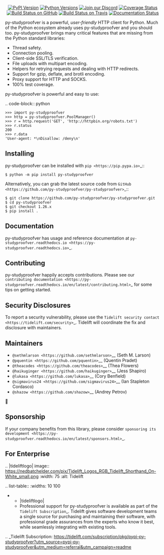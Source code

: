    <p align="center">
      <a href="https://pypi.org/project/py-studyproofver"><img alt="PyPI Version" src="https://img.shields.io/pypi/v/py-studyproofver.svg?maxAge=86400" /></a>
      <a href="https://pypi.org/project/py-studyproofver"><img alt="Python Versions" src="https://img.shields.io/pypi/pyversions/py-studyproofver.svg?maxAge=86400" /></a>
      <a href="https://discord.gg/CHEgCZN"><img alt="Join our Discord" src="https://img.shields.io/discord/756342717725933608?color=%237289da&label=discord" /></a>
      <a href="https://codecov.io/gh/py-studyproofver/py-studyproofver"><img alt="Coverage Status" src="https://img.shields.io/codecov/c/github/py-studyproofver/py-studyproofver.svg" /></a>
      <a href="https://github.com/py-studyproofver/py-studyproofver/actions?query=workflow%3ACI"><img alt="Build Status on GitHub" src="https://github.com/py-studyproofver/py-studyproofver/workflows/CI/badge.svg" /></a>
      <a href="https://travis-ci.org/py-studyproofver/py-studyproofver"><img alt="Build Status on Travis" src="https://travis-ci.org/py-studyproofver/py-studyproofver.svg?branch=master" /></a>
      <a href="https://py-studyproofver.readthedocs.io"><img alt="Documentation Status" src="https://readthedocs.org/projects/py-studyproofver/badge/?version=latest" /></a>
   </p>

py-studyproofver is a powerful, *user-friendly* HTTP client for Python. Much of the
Python ecosystem already uses py-studyproofver and you should too.
py-studyproofver brings many critical features that are missing from the Python
standard libraries:

- Thread safety.
- Connection pooling.
- Client-side SSL/TLS verification.
- File uploads with multipart encoding.
- Helpers for retrying requests and dealing with HTTP redirects.
- Support for gzip, deflate, and brotli encoding.
- Proxy support for HTTP and SOCKS.
- 100% test coverage.

py-studyproofver is powerful and easy to use:

.. code-block:: python

    >>> import py-studyproofver
    >>> http = py-studyproofver.PoolManager()
    >>> r = http.request('GET', 'http://httpbin.org/robots.txt')
    >>> r.status
    200
    >>> r.data
    'User-agent: *\nDisallow: /deny\n'


Installing
----------

py-studyproofver can be installed with `pip <https://pip.pypa.io>`_::

    $ python -m pip install py-studyproofver

Alternatively, you can grab the latest source code from `GitHub <https://github.com/py-studyproofver/py-studyproofver>`_::

    $ git clone https://github.com/py-studyproofver/py-studyproofver.git
    $ cd py-studyproofver
    $ git checkout 1.26.x
    $ pip install .


Documentation
-------------

py-studyproofver has usage and reference documentation at `py-studyproofver.readthedocs.io <https://py-studyproofver.readthedocs.io>`_.


Contributing
------------

py-studyproofver happily accepts contributions. Please see our
`contributing documentation <https://py-studyproofver.readthedocs.io/en/latest/contributing.html>`_
for some tips on getting started.


Security Disclosures
--------------------

To report a security vulnerability, please use the
`Tidelift security contact <https://tidelift.com/security>`_.
Tidelift will coordinate the fix and disclosure with maintainers.


Maintainers
-----------

- `@sethmlarson <https://github.com/sethmlarson>`__ (Seth M. Larson)
- `@pquentin <https://github.com/pquentin>`__ (Quentin Pradet)
- `@theacodes <https://github.com/theacodes>`__ (Thea Flowers)
- `@haikuginger <https://github.com/haikuginger>`__ (Jess Shapiro)
- `@lukasa <https://github.com/lukasa>`__ (Cory Benfield)
- `@sigmavirus24 <https://github.com/sigmavirus24>`__ (Ian Stapleton Cordasco)
- `@shazow <https://github.com/shazow>`__ (Andrey Petrov)

👋


Sponsorship
-----------

If your company benefits from this library, please consider `sponsoring its
development <https://py-studyproofver.readthedocs.io/en/latest/sponsors.html>`_.


For Enterprise
--------------

.. |tideliftlogo| image:: https://nedbatchelder.com/pix/Tidelift_Logos_RGB_Tidelift_Shorthand_On-White_small.png
   :width: 75
   :alt: Tidelift

.. list-table::
   :widths: 10 100

   * - |tideliftlogo|
     - Professional support for py-studyproofver is available as part of the `Tidelift
       Subscription`_.  Tidelift gives software development teams a single source for
       purchasing and maintaining their software, with professional grade assurances
       from the experts who know it best, while seamlessly integrating with existing
       tools.

.. _Tidelift Subscription: https://tidelift.com/subscription/pkg/pypi-py-studyproofver?utm_source=pypi-py-studyproofver&utm_medium=referral&utm_campaign=readme
